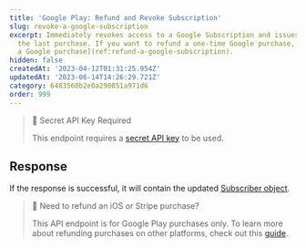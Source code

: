 ```yaml
---
title: 'Google Play: Refund and Revoke Subscription'
slug: revoke-a-google-subscription
excerpt: Immediately revokes access to a Google Subscription and issues a refund for
  the last purchase. If you want to refund a one-time Google purchase, see [refund
  a Google purchase](ref:refund-a-google-subscription).
hidden: false
createdAt: '2023-04-12T01:31:25.954Z'
updatedAt: '2023-06-14T14:26:29.721Z'
category: 6483560b2e0a290051a971d6
order: 999
---
```

> 🚧 Secret API Key Required
> 
> This endpoint requires a [secret API key](doc:authentication) to be used.

## Response

If the response is successful, it will contain the updated [Subscriber object](ref:subscribers#the-subscriber-object).

> 📘 Need to refund an iOS or Stripe purchase?
> 
> This API endpoint is for Google Play purchases only. To learn more about refunding purchases on other platforms, check out this [guide](doc:managing-subscriptions#refunding-purchases).